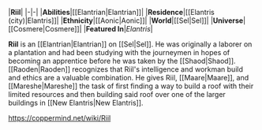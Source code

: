|**Riil**|
|-|-|
|**Abilities**|[[Elantrian\|Elantrian]]|
|**Residence**|[[Elantris (city)\|Elantris]]|
|**Ethnicity**|[[Aonic\|Aonic]]|
|**World**|[[Sel\|Sel]]|
|**Universe**|[[Cosmere\|Cosmere]]|
|**Featured In**|*Elantris*|

**Riil** is an [[Elantrian\|Elantrian]] on [[Sel\|Sel]]. He was originally a laborer on a plantation and had been studying with the journeymen in hopes of becoming an apprentice before he was taken by the [[Shaod\|Shaod]].
[[Raoden\|Raoden]] recognizes that Riil's intelligence and workman build and ethics are a valuable combination. He gives Riil, [[Maare\|Maare]], and [[Mareshe\|Mareshe]] the task of first finding a way to build a roof with their limited resources and then building said roof over one of the larger buildings in [[New Elantris\|New Elantris]].



https://coppermind.net/wiki/Riil